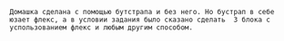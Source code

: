 `Домашка сделана с помощью бутстрапа и без него. Но бустрап в себе юзает флекс, а в условии задания было сказано сделать 
3 блока с успользованием флекс и любым другим способом.`
